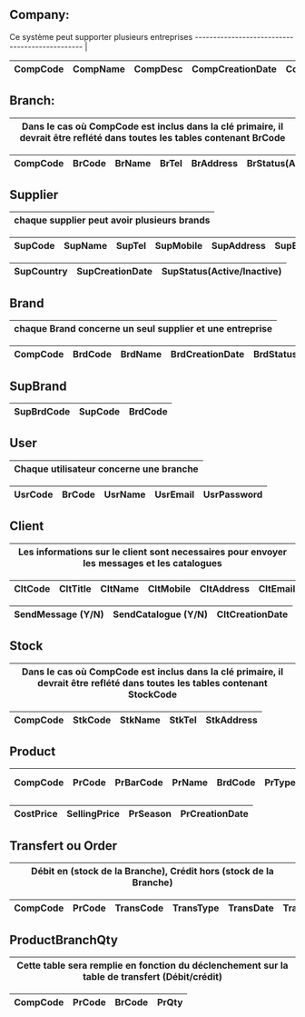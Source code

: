 ## Company:
Ce système peut supporter plusieurs entreprises
----------------------------------------------- |

CompCode | CompName | CompDesc | CompCreationDate | CompStatus(Active/Inactive) |
-------- | -------- | -------- | ---------------- | --------------------------- |

## Branch:
Dans le cas où CompCode est inclus dans la clé primaire, il devrait être reflété dans toutes les tables contenant BrCode |
------------------------------------------------------------------------------------------------------------------------ |

CompCode | BrCode | BrName | BrTel | BrAddress | BrStatus(Active/Inactive) |
-------- | ------ | ------ | ----- | --------- | ------------------------- |

## Supplier
chaque supplier peut avoir plusieurs brands | 
------------------------------------------- |

SupCode | SupName | SupTel | SupMobile | SupAddress | SupEmail | 
------- | ------- | ------ | --------- | ---------- | -------- |  

SupCountry | SupCreationDate | SupStatus(Active/Inactive) |
---------- | --------------- | -------------------------- |
 
## Brand
chaque Brand concerne un seul supplier et une entreprise  |
--------------------------------------------------------- |

CompCode |BrdCode | BrdName | BrdCreationDate | BrdStatus(Active/Inactive) | 
-------- |------- | ------- | --------------- | -------------------------- |

## SupBrand
SupBrdCode | SupCode | BrdCode |
------------ | ------- | ------- |

## User
Chaque utilisateur concerne une branche |
--------------------------------------- |

UsrCode | BrCode | UsrName | UsrEmail | UsrPassword |
------- | ------ | ------- | -------- | ----------- |

## Client
Les informations sur le client sont necessaires pour envoyer les messages et les catalogues |
------------------------------------------------------------------------------------------- |

CltCode | CltTitle | CltName | CltMobile | CltAddress | CltEmail | 
------- | -------- | ------- | --------- | ---------- | -------- |
 
SendMessage (Y/N) | SendCatalogue (Y/N) | CltCreationDate | 
----------------- | ------------------- | --------------- |

## Stock
Dans le cas où CompCode est inclus dans la clé primaire, il devrait être reflété dans toutes les tables contenant StockCode |
--------------------------------------------------------------------------------------------------------------------------- |

CompCode | StkCode | StkName | StkTel | StkAddress | 
-------- | ------- | ------- | ------ | ---------- | 

## Product
CompCode |PrCode | PrBarCode | PrName | BrdCode | PrType | PrFamily | PrStatus (Active/Inactive) |
-------- |-------| --------- | ------ | ------- |------- | -------- | -------------------------- |

CostPrice | SellingPrice | PrSeason | PrCreationDate | 
--------- | ------------ | ---------| -------------- |

## Transfert ou Order 
Débit en (stock de la Branche), Crédit hors (stock de la Branche) |
----------------------------------------------------------------- |

CompCode | PrCode | TransCode | TransType | TransDate | TransDbCr | TransQty |TransFrom | TransTo |
-------- | ------ | --------- | --------- | --------- | --------- | -------- |----------| ------- |

## ProductBranchQty 
Cette table sera remplie en fonction du déclenchement sur la table de transfert (Débit/crédit) |
---------------------------------------------------------------------------------------------- |

CompCode | PrCode | BrCode | PrQty |
-------- |------- | ------ | ----- |

